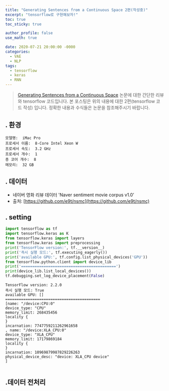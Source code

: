 ```yaml
---
title: "Generating Sentences from a Continuous Space 2편(작성중)"
excerpt: "tensorflow로 구현해보자!"
toc: true
toc_sticky: true

author_profile: false
use_math: true

date: 2020-07-21 20:00:00 -0000
categories: 
  - VAE
  - NLP
tags:
  - tensorflow
  - keras
  - RNN
---
```


> [Generating Sentences from a Continuous Space](https://arxiv.org/abs/1511.06349) 논문에 대한 간단한 리뷰와 tensorflow 코드입니다. 
>  본 포스팅은 위의 내용에 대한 2편(tensorflow 코드 작성) 입니다.
>  정확한 내용과 수식들은 논문을 참조해주시기 바랍니다. 

## . 환경

```
모델명:  iMac Pro
프로세서 이름:  8-Core Intel Xeon W
프로세서 속도:  3.2 GHz
프로세서 개수:  1
총 코어 개수:  8
메모리:  32 GB
```

## . 데이터

* 네이버 영화 리뷰 데이터 'Naver sentiment movie corpus v1.0'
* 출처: [https://github.com/e9t/nsmc](https://github.com/e9t/nsmc)

## . setting

```python
import tensorflow as tf
import tensorflow.keras as K
from tensorflow.keras import layers
from tensorflow.keras import preprocessing
print('TensorFlow version:', tf.__version__)
print('즉시 실행 모드:', tf.executing_eagerly())
print('available GPU:', tf.config.list_physical_devices('GPU'))
from tensorflow.python.client import device_lib
print('==========================================')
print(device_lib.list_local_devices())
tf.debugging.set_log_device_placement(False)
```

```
TensorFlow version: 2.2.0
즉시 실행 모드: True
available GPU: []
==========================================
[name: "/device:CPU:0"
device_type: "CPU"
memory_limit: 268435456
locality {
}
incarnation: 7747759211262961658
, name: "/device:XLA_CPU:0"
device_type: "XLA_CPU"
memory_limit: 17179869184
locality {
}
incarnation: 10969879987829226263
physical_device_desc: "device: XLA_CPU device"
]
```

```python

```

## .데이터 전처리


<!--stackedit_data:
eyJoaXN0b3J5IjpbLTUwNzgyOTk4MSwxMzk1Mzg4OTEzLC03NT
gzNTYwNDgsNjMyOTY5NzM4XX0=
-->